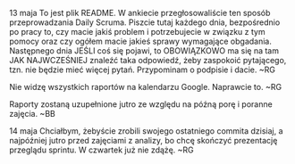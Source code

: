 13 maja
To jest plik README. W ankiecie przegłosowaliście ten sposób przeprowadzania Daily Scruma. Piszcie tutaj każdego dnia, bezpośrednio po pracy to, czy macie jakiś problem i potrzebujecie w związku z tym pomocy oraz czy ogółem macie jakieś sprawy wymagające obgadania. Następnego dnia JEŚLI coś się pojawi, to OBOWIĄZKOWO ma się na tam JAK NAJWCZEŚNIEJ znaleźć taka odpowiedź, żeby zaspokoić pytającego, tzn. nie będzie mieć więcej pytań. Przypominam o podpisie i dacie.
~RG

Nie widzę wszystkich raportów na kalendarzu Google. Naprawcie to. ~RG

Raporty zostaną  uzupełnione jutro ze względu na późną  porę i poranne zajęcia. ~BB

14 maja
Chciałbym, żebyście zrobili swojego ostatniego commita dzisiaj, a najpóźniej jutro przed zajęciami z analizy, bo chcę skończyć prezentację przeglądu sprintu. W czwartek już nie zdążę.
~RG
